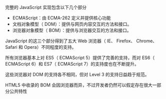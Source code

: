 完整的 JavaScript 实现包含以下几个部分

- ECMAScript：由 ECMA-262 定义并提供核心功能
- 文档对象模型（ DOM）：提供与网页内容交互的方法和接口。
- 浏览器对象模型（ BOM）：提供与浏览器交互的方法和接口。

JavaScript 的这三个部分得到了五大 Web 浏览器（ IE、 Firefox、 Chrome、 Safari 和 Opera）不同程度的支持。

所有浏览器基本上对 ES5（ ECMAScript 5）提供了完善的支持，而对 ES6（ ECMAScript 6）和
ES7（ ECMAScript 7）的支持度也在不断提升。

这些浏览器对 DOM 的支持各不相同，但对 Level 3 的支持日益趋于规范。

HTML5 中收录的 BOM 会因浏览器而异，不过开发者仍然可以假定存在很大一部分公共特性
